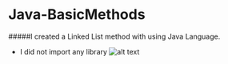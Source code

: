 # Java-BasicMethods

#####I created a Linked List method with using Java Language.
- I did not import any library
![alt text](https://drive.google.com/uc?id=1T3sbuVrA9vFqYZSBBWn0sTkxxNtl0Nop)
